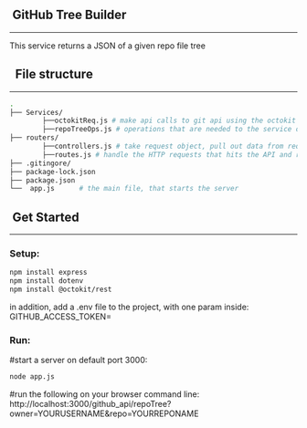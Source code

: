 ## &nbsp;GitHub Tree Builder
---------------------
This service returns a JSON of a given repo file tree

## &nbsp; **File structure**
---------------------
```bash
.
├── Services/  
        ├──octokitReq.js # make api calls to git api using the octokit lib
        ├──repoTreeOps.js # operations that are needed to the service of generating a file tree recursively
├── routers/
        ├──controllers.js # take request object, pull out data from request, validate, then send to service(s)
        ├──routes.js # handle the HTTP requests that hits the API and route them to appropriate controller(s)
├── .gitingore/ 
├── package-lock.json
├── package.json
└──  app.js      # the main file, that starts the server                    
```


## &nbsp;**Get Started**
---------------------
### Setup:
```bash
npm install express
npm install dotenv
npm install @octokit/rest
```
in addition, add a .env file to the project, with one param inside: GITHUB_ACCESS_TOKEN= <githubAccessToken>

### Run:
#start a server on default port 3000:
```bash
node app.js
```

#run the following on your browser command line:
http://localhost:3000/github_api/repoTree?owner=YOURUSERNAME&repo=YOURREPONAME
 

